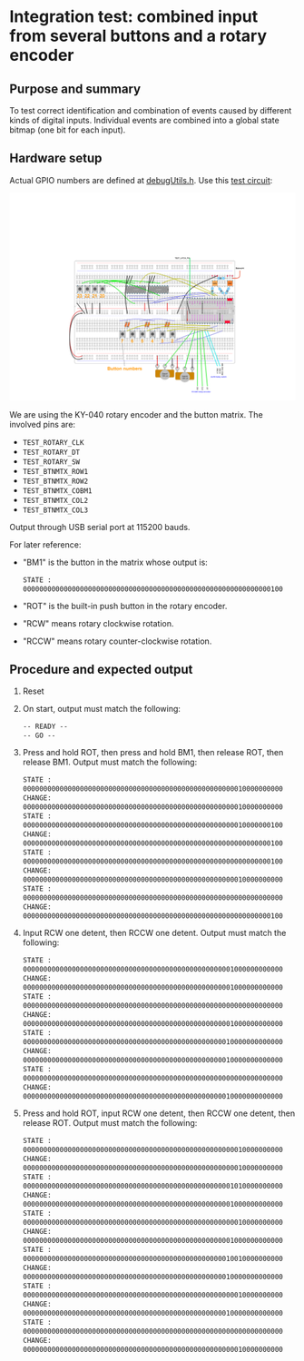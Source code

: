 # Integration test: combined input from several buttons and a rotary encoder

## Purpose and summary

To test correct identification and combination of events caused by different kinds of digital inputs.
Individual events are combined into a global state bitmap (one bit for each input).

## Hardware setup

Actual GPIO numbers are defined at [debugUtils.h](./debugUtils.h).
Use this [test circuit](../../Protoboards/ESP32-WROOM-DevKitC-1.diy):

![Test circuit image](../../Protoboards/ProtoBoard-ESP32-Dekvit-C-1.png)

We are using the KY-040 rotary encoder and the button matrix. The involved pins are:

- `TEST_ROTARY_CLK`
- `TEST_ROTARY_DT`
- `TEST_ROTARY_SW`
- `TEST_BTNMTX_ROW1`
- `TEST_BTNMTX_ROW2`
- `TEST_BTNMTX_COBM1`
- `TEST_BTNMTX_COL2`
- `TEST_BTNMTX_COL3`

Output through USB serial port at 115200 bauds.

For later reference:

- "BM1" is the button in the matrix whose output is:

  ```text
  STATE : 0000000000000000000000000000000000000000000000000000000000000100
  ```

- "ROT" is the built-in push button in the rotary encoder.
- "RCW" means rotary clockwise rotation.
- "RCCW" means rotary counter-clockwise rotation.

## Procedure and expected output

1. Reset
2. On start, output must match the following:

   ```text
   -- READY --
   -- GO --
   ```

3. Press and hold ROT, then press and hold BM1, then release ROT, then release BM1. Output must match the following:

   ```text
   STATE : 0000000000000000000000000000000000000000000000000000010000000000
   CHANGE: 0000000000000000000000000000000000000000000000000000010000000000
   STATE : 0000000000000000000000000000000000000000000000000000010000000100
   CHANGE: 0000000000000000000000000000000000000000000000000000000000000100
   STATE : 0000000000000000000000000000000000000000000000000000000000000100
   CHANGE: 0000000000000000000000000000000000000000000000000000010000000000
   STATE : 0000000000000000000000000000000000000000000000000000000000000000
   CHANGE: 0000000000000000000000000000000000000000000000000000000000000100
   ```

4. Input RCW one detent, then RCCW one detent. Output must match the following:

   ```text
   STATE : 0000000000000000000000000000000000000000000000000001000000000000
   CHANGE: 0000000000000000000000000000000000000000000000000001000000000000
   STATE : 0000000000000000000000000000000000000000000000000000000000000000
   CHANGE: 0000000000000000000000000000000000000000000000000001000000000000
   STATE : 0000000000000000000000000000000000000000000000000010000000000000
   CHANGE: 0000000000000000000000000000000000000000000000000010000000000000
   STATE : 0000000000000000000000000000000000000000000000000000000000000000
   CHANGE: 0000000000000000000000000000000000000000000000000010000000000000
   ```

5. Press and hold ROT, input RCW one detent, then RCCW one detent, then release ROT. Output must match the following:

   ```text
   STATE : 0000000000000000000000000000000000000000000000000000010000000000
   CHANGE: 0000000000000000000000000000000000000000000000000000010000000000
   STATE : 0000000000000000000000000000000000000000000000000001010000000000
   CHANGE: 0000000000000000000000000000000000000000000000000001000000000000
   STATE : 0000000000000000000000000000000000000000000000000000010000000000
   CHANGE: 0000000000000000000000000000000000000000000000000001000000000000
   STATE : 0000000000000000000000000000000000000000000000000010010000000000
   CHANGE: 0000000000000000000000000000000000000000000000000010000000000000
   STATE : 0000000000000000000000000000000000000000000000000000010000000000
   CHANGE: 0000000000000000000000000000000000000000000000000010000000000000
   STATE : 0000000000000000000000000000000000000000000000000000000000000000
   CHANGE: 0000000000000000000000000000000000000000000000000000010000000000
   ```

